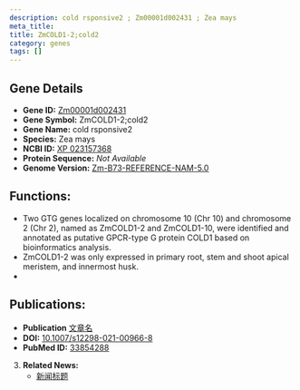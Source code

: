 ```yaml
---
description: cold rsponsive2 ; Zm00001d002431 ; Zea mays
meta_title:
title: ZmCOLD1-2;cold2
category: genes
tags: []
---
```


## Gene Details
- **Gene ID:**	[Zm00001d002431](https://www.maizegdb.org/gene_center/gene/Zm00001d002431)
- **Gene Symbol:** ZmCOLD1-2;cold2
- **Gene Name:** cold rsponsive2
- **Species:** Zea mays
- **NCBI ID:** [ XP 023157368 ]()
- **Protein Sequence:** *Not Available*
- **Genome Version:** [Zm-B73-REFERENCE-NAM-5.0](https://www.maizegdb.org/genome/assembly/Zm-B73-REFERENCE-NAM-5.0)

## Functions:
   - Two GTG genes localized on chromosome 10 (Chr 10) and chromosome 2 (Chr 2), named as ZmCOLD1-2 and ZmCOLD1-10, were identified and annotated as putative GPCR-type G protein COLD1 based on bioinformatics analysis.
   - ZmCOLD1-2 was only expressed in primary root, stem and shoot apical meristem, and innermost husk.
   - 

## Publications:
   - **Publication** [文章名](https://www.ncbi.nlm.nih.gov/pmc/articles/PMC7981359/)
   - **DOI:** [10.1007/s12298-021-00966-8](https://www.ncbi.nlm.nih.gov/pmc/articles/PMC7981359/)
   - **PubMed ID:** [33854288](https://pubmed.ncbi.nlm.nih.gov/33854288/)

3. **Related News:**
   - [新闻标题]()
